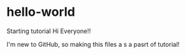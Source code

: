 # hello-world
Starting tutorial
Hi Everyone!!

I'm new to GitHub, so making this files a s a pasrt of tutorial!

